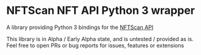 # NFTScan NFT API Python 3 wrapper

A library providing Python 3 bindings for the [NFTScan API](https://developer.nftscan.com/)

This library is in Alpha / Early Alpha state, and is untested / provided as is. Feel free to open PRs or bug reports for issues, features or extensions
